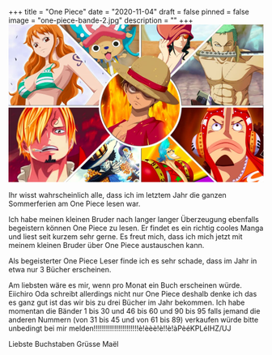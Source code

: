 +++
title = "One Piece"
date = "2020-11-04"
draft = false
pinned = false
image = "one-piece-bande-2.jpg"
description = ""
+++
![](one-piece-bande-2.jpg)

Ihr wisst wahrscheinlich alle, dass ich im letztem Jahr die ganzen Sommerferien am One Piece lesen war. 

Ich habe meinen kleinen Bruder nach langer langer Überzeugung ebenfalls begeistern können One Piece zu lesen. Er findet es ein richtig cooles Manga und liest seit kurzem sehr gerne. Es freut mich, dass ich mich jetzt mit meinem kleinen Bruder über One Piece austauschen kann.

Als begeisterter One Piece Leser finde ich es sehr schade, dass im Jahr in etwa nur 3 Bücher erscheinen. 

Am liebsten wäre es mir, wenn pro Monat ein Buch erscheinen würde. Eiichiro Oda schreibt allerdings nicht nur One Piece deshalb denke ich das es ganz gut ist das wir bis zu drei Bücher im Jahr bekommen. Ich habe momentan die Bänder 1 bis 30 und 46 bis 60 und 90 bis 95 falls jemand die anderen Nummern (von 31 bis 45 und von 61 bis 89) verkaufen würde bitte unbedingt bei mir melden!!!!!!!!!!!!!!!!!!!!!!è!èèè!è!!è!àPèéKPLéIHZ/UJ 

Liebste Buchstaben Grüsse Maël